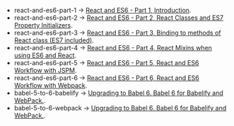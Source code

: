 * react-and-es6-part-1 -> [React and ES6 - Part 1, Introduction](http://egorsmirnov.me/2015/05/22/react-and-es6-part1.html).
* react-and-es6-part-2 -> [React and ES6 - Part 2, React Classes and ES7 Property Initializers](http://egorsmirnov.me/2015/06/14/react-and-es6-part2.html).
* react-and-es6-part-3 -> [React and ES6 - Part 3, Binding to methods of React class (ES7 included)](http://egorsmirnov.me/2015/08/16/react-and-es6-part3.html).
* react-and-es6-part-4 -> [React and ES6 - Part 4, React Mixins when using ES6 and React](http://egorsmirnov.me/2015/09/30/react-and-es6-part4.html).
* react-and-es6-part-5 -> [React and ES6 - Part 5, React and ES6 Workflow with JSPM](http://egorsmirnov.me/2015/10/11/react-and-es6-part5.html).
* react-and-es6-part-6 -> [React and ES6 - Part 6, React and ES6 Workflow with Webpack](http://egorsmirnov.me/2016/04/11/react-and-es6-part6.html).
* babel-5-to-6-babelify -> [Upgrading to Babel 6. Babel 6 for Babelify and WebPack.](http://egorsmirnov.me/2015/11/03/upgrading-to-babel-6-babelify-and-webpack.html).
* babel-5-to-6-webpack -> [Upgrading to Babel 6. Babel 6 for Babelify and WebPack.](http://egorsmirnov.me/2015/11/03/upgrading-to-babel-6-babelify-and-webpack.html).